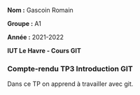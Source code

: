**Nom :** Gascoin Romain

**Groupe :** A1

**Année :** 2021-2022

**IUT Le Havre - Cours GIT**

### Compte-rendu TP3 Introduction GIT

Dans ce TP on apprend à travailler avec git.
